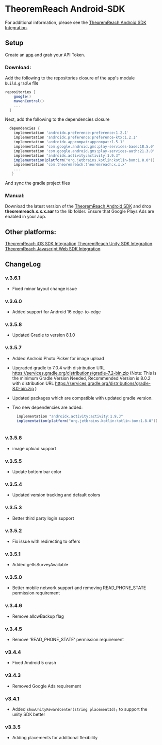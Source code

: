 # TheoremReach Android-SDK
For additional information, please see the [TheoremReach Android SDK Integration](https://theoremreach.com/docs/android).


## Setup

Create an [app](https://theoremreach.com/developer/apps) and grab your API Token.

### Download:
Add the following to the repositories closure of the app's module `build.gradle` file

  ```groovy
  repositories {
      google()
      mavenCentral()
      ...
    }
  ```
  Next, add the following to the dependencies closure

  ```groovy
    dependencies {
      implementation 'androidx.preference:preference:1.2.1'
      implementation 'androidx.preference:preference-ktx:1.2.1'
      implementation 'androidx.appcompat:appcompat:1.5.1'
      implementation 'com.google.android.gms:play-services-base:18.5.0'
      implementation 'com.google.android.gms:play-services-auth:21.3.0'
      implementation "androidx.activity:activity:1.9.3"
      implementation(platform("org.jetbrains.kotlin:kotlin-bom:1.8.0"))
      implementation 'com.theoremreach:theoremreach:x.x.x'
      ...
     }
  ```

  And sync the gradle project files

### Manual:

Download the latest version of the [TheoremReach Android SDK](https://github.com/theoremreach/AndroidSDK) and drop **theoremreach.x.x.x.aar** to the lib folder. Ensure that Google Plays Ads are enabled in your app.


## Other platforms:

[TheoremReach iOS SDK Integration](https://theoremreach.com/docs/ios)
[TheoremReach Unity SDK Integration](https://theoremreach.com/docs/unity)
[TheoremReach Javascript Web SDK Integration](https://theoremreach.com/docs/web)


## ChangeLog
### v.3.6.1
- Fixed minor layout change issue

### v.3.6.0
- Added support for Android 16 edge-to-edge

### v.3.5.8
- Updated Gradle to version 8.1.0

### v.3.5.7
- Added Android Photo Picker for image upload
- Upgraded gradle to 7.0.4 with distribution URL https://services.gradle.org/distributions/gradle-7.2-bin.zip (Note: This is the minimum Gradle Version Needed, Recommended Version is 8.0.2 with distribution URL https://services.gradle.org/distributions/gradle-8.0-bin.zip )
- Updated packages which are compatible with updated gradle version.
- Two new dependencies are added:

  ```groovy
    implementation "androidx.activity:activity:1.9.3"
    implementation(platform("org.jetbrains.kotlin:kotlin-bom:1.8.0"))
      
  ```

### v.3.5.6
- image upload support

### v.3.5.5
- Update bottom bar color

### v.3.5.4
- Updated version tracking and default colors

### v.3.5.3
- Better third party login support

### v.3.5.2
- Fix issue with redirecting to offers

### v.3.5.1
- Added getIsSurveyAvailable

### v.3.5.0
- Better mobile network support and removing READ_PHONE_STATE permission requirement

### v.3.4.6
- Remove allowBackup flag

### v.3.4.5
- Remove 'READ_PHONE_STATE' permission requirement

### v3.4.4
- Fixed Android 5 crash

### v3.4.3
- Removed Google Ads requirement

### v3.4.1
- Added `showUnityRewardCenter(string placementId);` to support the unity SDK better

### v3.3.5
- Adding placements for additional flexibility
